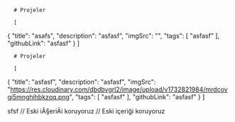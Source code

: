 
      # Projeler

      [
  {
    "title": "asafs",
    "description": "asfasf",
    "imgSrc": "",
    "tags": [
      "asfasf"
    ],
    "githubLink": "asfasf"
  }
]

      
      # Projeler

      [
  {
    "title": "asfasf",
    "description": "asfasf",
    "imgSrc": "https://res.cloudinary.com/dbdbvgrl2/image/upload/v1732821984/mrdcovgi5mnghihbkzoq.png",
    "tags": [
      "asfasf"
    ],
    "githubLink": "asfasf"
  }
]

      

sfsf  // Eski iÃ§eriÄi koruyoruz
        // Eski içeriği koruyoruz
      
